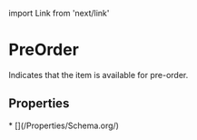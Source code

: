 import Link from 'next/link'

# PreOrder

Indicates that the item is available for pre-order.

## Properties

<Grid>
* [](/Properties/Schema.org/)

</Grid>

